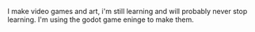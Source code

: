 I make video games and art, i'm still learning and will probably never stop learning.
I'm using the godot game eninge to make them.
